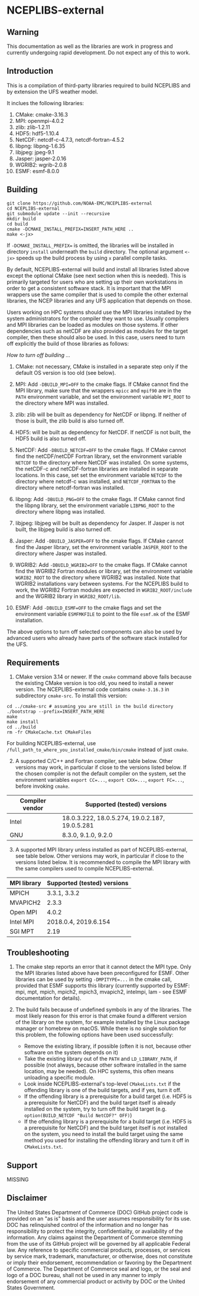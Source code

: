 # NCEPLIBS-external

## Warning

This documentation as well as the libraries are work in progress and currently undergoing rapid development. Do not expect any of this to work.

## Introduction

This is a compilation of third-party libraries required to build NCEPLIBS and by extension the UFS weather model. 

It inclues the following libraries:

1. CMake: cmake-3.16.3
2. MPI: openmpi-4.0.2
3. zlib: zlib-1.2.11
4. HDF5: hdf5-1.10.4
5. NetCDF: netcdf-c-4.7.3, netcdf-fortran-4.5.2
6. libpng: libpng-1.6.35
7. libjpeg: jpeg-9.1
8. Jasper: jasper-2.0.16
9. WGRIB2: wgrib-2.0.8
10. ESMF: esmf-8.0.0


## Building

```
git clone https://github.com/NOAA-EMC/NCEPLIBS-external
cd NCEPLIBS-external
git submodule update --init --recursive
mkdir build
cd build
cmake -DCMAKE_INSTALL_PREFIX=INSERT_PATH_HERE ..
make <-jx>
```
If `-DCMAKE_INSTALL_PREFIX=` is omitted, the libraries will be installed in directory `install` underneath the `build` directory. The optional argument `<-jx>` speeds up the build process by using `x` parallel compile tasks.

By default, NCEPLIBS-external will build and install all libraries listed above except the optional CMake (see next section when this is needed). This is primarily targeted for users who are setting up their own workstations in order to get a consistent software stack. It is important that the MPI wrappers use the same compiler that is used to compile the other external libraries, the NCEP libraries and any UFS application that depends on those. 

Users working on HPC systems should use the MPI libraries installed by the system administrators for the compiler they want to use. Usually compilers and MPI libraries can be loaded as modules on those systems. If other dependencies such as netCDF are also provided as modules for the target compiler, then these should also be used. In this case, users need to turn off explicitly the build of those libraries as follows:

*How to turn off building ...*

1. CMake: not necessary, CMake is installed in a separate step only if the default OS version is too old (see below).

2. MPI: Add `-DBUILD_MPI=OFF` to the cmake flags. If CMake cannot find the MPI library, make sure that the wrappers `mpicc` and `mpif90` are in the `PATH` environment variable, and set the environment variable `MPI_ROOT` to the directory where MPI was installed.

3. zlib: zlib will be built as dependency for NetCDF or libpng. If neither of those is built, the zlib build is also turned off.

4. HDF5: will be built as dependency for NetCDF.  If netCDF is not built, the HDF5 build is also turned off.

5. NetCDF: Add `-DBUILD_NETCDF=OFF` to the cmake flags. If CMake cannot find the netCDF/netCDF Fortran library, set the environment variable `NETCDF` to the directory where NetCDF was installed. On some systems, the netCDF-c and netCDF-fortran libraries are installed in separate locations. In this case, set set the environment variable `NETCDF` to the directory where netcdf-c was installed, and `NETCDF_FORTRAN` to the directory where netcdf-fortran was installed.

6. libpng: Add `-DBUILD_PNG=OFF` to the cmake flags. If CMake cannot find the libpng library, set the environment variable `LIBPNG_ROOT` to the directory where libpng was installed.

7. libjpeg: libjpeg will be built as dependency for Jasper. If Jasper is not built, the libjpeg build is also turned off.

8. Jasper: Add `-DBUILD_JASPER=OFF` to the cmake flags. If CMake cannot find the Jasper library, set the environment variable `JASPER_ROOT` to the directory where Jasper was installed.

9. WGRIB2: Add `-DBUILD_WGRIB2=OFF` to the cmake flags. If CMake cannot find the WGRIB2 Fortran modules or library, set the environment variable `WGRIB2_ROOT` to the directory where WGRIB2 was installed. Note that WGRIB2 installations vary between systems. For the NCEPLIBS build to work, the WGRIB2 Fortran modules are expected in `WGRIB2_ROOT/include` and the WGRIB2 library in `WGRIB2_ROOT/lib`.

10. ESMF: Add `-DBUILD_ESMF=OFF` to the cmake flags and set the environment variable `ESMFMKFILE` to point to the file `esmf.mk` of the ESMF installation.

The above options to turn off selected components can also be used by advanced users who already have parts of the software stack installed for the UFS.

## Requirements

1. CMake version 3.14 or newer. If the `cmake` command above fails because the existing CMake version is too old, you need to install a newer version. The NCEPLIBS-external code contains
`cmake-3.16.3` in subdirectory `cmake-src`. To install this version:
```
cd ../cmake-src # assuming you are still in the build directory
./bootstrap --prefix=INSERT_PATH_HERE
make
make install
cd ../build
rm -fr CMakeCache.txt CMakeFiles
```
For building NCEPLIBS-external, use `/full_path_to_where_you_installed_cmake/bin/cmake` instead of just `cmake`.

2. A supported C/C++ and Fortran compiler, see table below. Other versions may work, in particular if close to the versions listed below. If the chosen compiler is not the default compiler on the system, set the environment variables `export CC=...`, `export CXX=...`, `export FC=...`, before invoking `cmake`.

| Compiler vendor | Supported (tested) versions                                |
|-----------------|------------------------------------------------------------|
| Intel           | 18.0.3.222, 18.0.5.274, 19.0.2.187, 19.0.5.281             |
| GNU             | 8.3.0, 9.1.0, 9.2.0                                        |

3. A supported MPI library unless installed as part of NCEPLIBS-external, see table below. Other versions may work, in particular if close to the versions listed below. It is recommended to compile the MPI library with the same compilers used to compile NCEPLIBS-external.

| MPI library     | Supported (tested) versions                                |
|-----------------|------------------------------------------------------------|
| MPICH           | 3.3.1, 3.3.2                                               |
| MVAPICH2        | 2.3.3                                                      |
| Open MPI        | 4.0.2                                                      |
| Intel MPI       | 2018.0.4, 2019.6.154                                       |
| SGI MPT         | 2.19                                                       |

## Troubleshooting

1. The cmake step reports an error that it cannot detect the MPI type. Only the MPI libraries listed above have been preconfigured for ESMF. Other libraries can be used by setting `-DMPITYPE=...` in the cmake call, provided that ESMF supports this library (currently supported by ESMF: mpi, mpt, mpich, mpich2, mpich3, mvapich2, intelmpi, lam - see ESMF documentation for details).

2. The build fails because of undefined symbols in any of the libraries. The most likely reason for this error is that cmake found a different version of the library on the system, for example installed by the Linux package manager or homebrew on macOS. While there is no single solution for this problem, the following options have been used successfully:
    - Remove the existing library, if possible (often it is not, because other software on the system depends on it)
    - Take the existing library out of the `PATH` and `LD_LIBRARY_PATH`, if possible (not always, because other software installed in the same location, may be needed). On HPC systems, this often means unloading a specific module.
    - Look inside NCEPLIBS-external's top-level `CMakeLists.txt` if the offending library is one of the build targets, and if yes, turn it off.
    - If the offending library is a prerequisite for a build target (i.e. HDF5 is a prerequisite for NetCDF) and the build target itself is already installed on the system, try to turn off the build target (e.g. `option(BUILD_NETCDF "Build NetCDF?" OFF)`)
    - If the offending library is a prerequisite for a build target (i.e. HDF5 is a prerequisite for NetCDF) and the build target itself is _not_ installed on the system, you need to install the build target using the same method you used for installing the offending library and turn it off in `CMakeLists.txt`.

## Support

MISSING

## Disclaimer

The United States Department of Commerce (DOC) GitHub project code is provided on an "as is" basis and the user assumes responsibility for its use. DOC has relinquished control of the information and no longer has responsibility to protect the integrity, confidentiality, or availability of the information. Any claims against the Department of Commerce stemming from the use of its GitHub project will be governed by all applicable Federal law. Any reference to specific commercial products, processes, or services by service mark, trademark, manufacturer, or otherwise, does not constitute or imply their endorsement, recommendation or favoring by the Department of Commerce. The Department of Commerce seal and logo, or the seal and logo of a DOC bureau, shall not be used in any manner to imply endorsement of any commercial product or activity by DOC or the United States Government.

